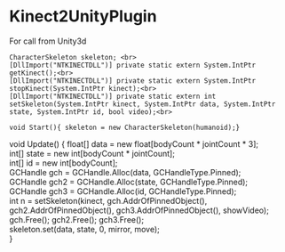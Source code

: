 # Kinect2UnityPlugin
For call from Unity3d

    CharacterSkeleton skeleton; <br>
    [DllImport("NTKINECTDLL")] private static extern System.IntPtr getKinect();<br>
    [DllImport("NTKINECTDLL")] private static extern System.IntPtr stopKinect(System.IntPtr kinect);<br>
    [DllImport("NTKINECTDLL")] private static extern int setSkeleton(System.IntPtr kinect, System.IntPtr data, System.IntPtr state, System.IntPtr id, bool video);<br>

    void Start(){ skeleton = new CharacterSkeleton(humanoid);}
    
   void Update()
    {
            float[] data = new float[bodyCount * jointCount * 3];<br>
            int[] state = new int[bodyCount * jointCount];<br>
            int[] id = new int[bodyCount];<br>
            GCHandle gch = GCHandle.Alloc(data, GCHandleType.Pinned);<br>
            GCHandle gch2 = GCHandle.Alloc(state, GCHandleType.Pinned);<br>
            GCHandle gch3 = GCHandle.Alloc(id, GCHandleType.Pinned);<br>
            int n = setSkeleton(kinect, gch.AddrOfPinnedObject(), gch2.AddrOfPinnedObject(), gch3.AddrOfPinnedObject(), showVideo);<br>
            gch.Free();
            gch2.Free();
            gch3.Free();<br>
            skeleton.set(data, state, 0, mirror, move);<br>
    }
    

